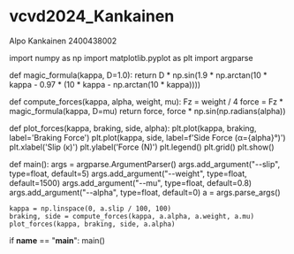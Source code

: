 # vcvd2024_Kankainen
Alpo Kankainen
2400438002


import numpy as np
import matplotlib.pyplot as plt
import argparse

def magic_formula(kappa, D=1.0):
    return D * np.sin(1.9 * np.arctan(10 * kappa - 0.97 * (10 * kappa - np.arctan(10 * kappa))))

def compute_forces(kappa, alpha, weight, mu):
    Fz = weight / 4
    force = Fz * magic_formula(kappa, D=mu)
    return force, force * np.sin(np.radians(alpha))

def plot_forces(kappa, braking, side, alpha):
    plt.plot(kappa, braking, label='Braking Force')
    plt.plot(kappa, side, label=f'Side Force (α={alpha}°)')
    plt.xlabel('Slip (κ)')
    plt.ylabel('Force (N)')
    plt.legend()
    plt.grid()
    plt.show()

def main():
    args = argparse.ArgumentParser()
    args.add_argument("--slip", type=float, default=5)
    args.add_argument("--weight", type=float, default=1500)
    args.add_argument("--mu", type=float, default=0.8)
    args.add_argument("--alpha", type=float, default=0)
    a = args.parse_args()
    
    kappa = np.linspace(0, a.slip / 100, 100)
    braking, side = compute_forces(kappa, a.alpha, a.weight, a.mu)
    plot_forces(kappa, braking, side, a.alpha)

if __name__ == "__main__":
    main()
